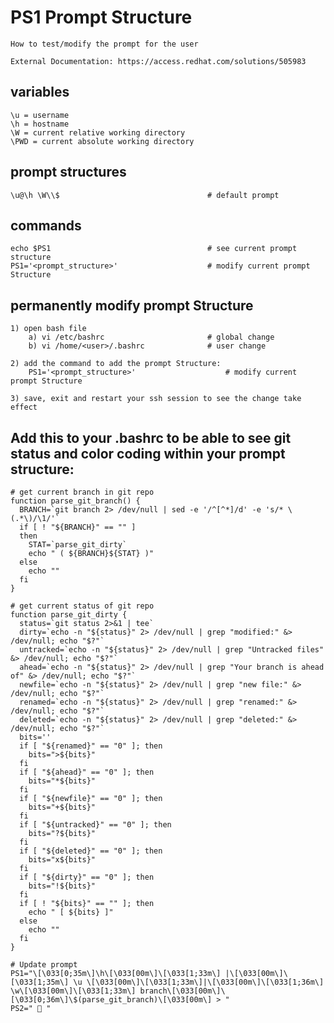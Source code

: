 # PS1 Prompt Structure

    How to test/modify the prompt for the user
    
    External Documentation: https://access.redhat.com/solutions/505983
    
## variables

    \u = username
    \h = hostname
    \W = current relative working directory
    \PWD = current absolute working directory
   
## prompt structures
   
    \u@\h \W\\$                                 # default prompt
    
    
## commands

    echo $PS1                                   # see current prompt structure
    PS1='<prompt_structure>'                    # modify current prompt Structure
    
## permanently modify prompt Structure

    1) open bash file
        a) vi /etc/bashrc                       # global change
        b) vi /home/<user>/.bashrc              # user change
    
    2) add the command to add the prompt Structure:
        PS1='<prompt_structure>'                    # modify current prompt Structure
        
    3) save, exit and restart your ssh session to see the change take effect
    
## Add this to your .bashrc to be able to see git status and color coding within your prompt structure:

    # get current branch in git repo
    function parse_git_branch() {
      BRANCH=`git branch 2> /dev/null | sed -e '/^[^*]/d' -e 's/* \(.*\)/\1/'`
      if [ ! "${BRANCH}" == "" ]
      then
        STAT=`parse_git_dirty`
        echo " ( ${BRANCH}${STAT} )"
      else
        echo ""
      fi
    }

    # get current status of git repo
    function parse_git_dirty {
      status=`git status 2>&1 | tee`
      dirty=`echo -n "${status}" 2> /dev/null | grep "modified:" &> /dev/null; echo "$?"`
      untracked=`echo -n "${status}" 2> /dev/null | grep "Untracked files" &> /dev/null; echo "$?"`
      ahead=`echo -n "${status}" 2> /dev/null | grep "Your branch is ahead of" &> /dev/null; echo "$?"`
      newfile=`echo -n "${status}" 2> /dev/null | grep "new file:" &> /dev/null; echo "$?"`
      renamed=`echo -n "${status}" 2> /dev/null | grep "renamed:" &> /dev/null; echo "$?"`
      deleted=`echo -n "${status}" 2> /dev/null | grep "deleted:" &> /dev/null; echo "$?"`
      bits=''
      if [ "${renamed}" == "0" ]; then
        bits=">${bits}"
      fi
      if [ "${ahead}" == "0" ]; then
        bits="*${bits}"
      fi
      if [ "${newfile}" == "0" ]; then
        bits="+${bits}"
      fi
      if [ "${untracked}" == "0" ]; then
        bits="?${bits}"
      fi
      if [ "${deleted}" == "0" ]; then
        bits="x${bits}"
      fi
      if [ "${dirty}" == "0" ]; then
        bits="!${bits}"
      fi
      if [ ! "${bits}" == "" ]; then
        echo " [ ${bits} ]"
      else
        echo ""
      fi
    }

    # Update prompt
    PS1="\[\033[0;35m\]\h\[\033[00m\]\[\033[1;33m\] |\[\033[00m\]\[\033[1;35m\] \u \[\033[00m\]\[\033[1;33m\]|\[\033[00m\]\[\033[1;36m\] \w\[\033[00m\]\[\033[1;33m\] branch\[\033[00m\]\[\033[0;36m\]\$(parse_git_branch)\[\033[00m\] > "
    PS2=" 🔪 "
    
